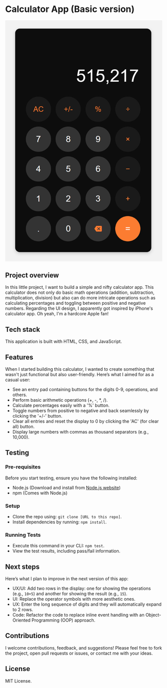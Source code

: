 # Calculator App (Basic version)

![App UI](./assets/calculator_app_ui_design.png)

## Project overview

In this little project, I want to build a simple and nifty calculator app. This calculator does not only do basic math operations (addition, subtraction, multiplication, division) but also can do more intricate operations such as calculating percentages and toggling between positive and negative numbers. Regarding the UI design, I apparently got inspired by iPhone's calculator app. Oh yeah, I'm a hardcore Apple fan!

## Tech stack

This application is built with HTML, CSS, and JavaScript.

## Features

When I started building this calculator, I wanted to create something that wasn't just functional but also user-friendly. Here’s what I aimed for as a casual user:

- See an entry pad containing buttons for the digits 0-9, operations, and others.
- Perform basic arithmetic operations (+, -, *, /).
- Calculate percentages easily with a '%'  button.
- Toggle numbers from positive to negative and back seamlessly by clicking the '+/-' button.
- Clear all entries and reset the display to 0 by clicking the 'AC' (for clear all) button.
- Display large numbers with commas as thousand separators (e.g., 10,000).

## Testing

### Pre-requisites

Before you start testing, ensure you have the following installed:

- Node.js (Download and install from [Node.js website](https://nodejs.org/en))
- npm (Comes with Node.js)

### Setup

- Clone the repo using: `git clone [URL to this repo]`.
- Install dependencies by running: `npm install`.

### Running Tests

- Execute this command in your CLI: `npm test`.
- View the test results, including pass/fail information.

## Next steps

Here’s what I plan to improve in the next version of this app:

- UX/UI: Add two rows in the display: one for showing the operations (e.g., `10+5`) and another for showing the result (e.g., `15`).
- UI: Replace the operator symbols with more aesthetic ones.
- UX: Enter the long sequence of digits and they will automatically expand to 2 rows.
- Code: Refactor the code to replace inline event handling with an Object-Oriented Programming (OOP) approach.

## Contributions

I welcome contributions, feedback, and suggestions! Please feel free to fork the project, open pull requests or issues, or contact me with your ideas.

## License

MIT License.
